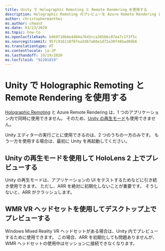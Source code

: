 ```yaml
---
title: Unity で Holographic Remoting と Remote Rendering を使用する
description: Holographic Remoting のプレビューを Azure Remote Rendering と組み合わせて使用する方法
author: christophermanthei
ms.author: chmant
ms.date: 03/23/2020
ms.topic: how-to
ms.openlocfilehash: bd69710b6e4404a76d3cca385b6c07ea7c1f3f5c
ms.sourcegitcommit: 957c916118f87ea3d67a60e1d72a30f48bad0db6
ms.translationtype: HT
ms.contentlocale: ja-JP
ms.lasthandoff: 10/19/2020
ms.locfileid: "92201819"
---
```

# <a name="use-holographic-remoting-and-remote-rendering-in-unity"></a>Unity で Holographic Remoting と Remote Rendering を使用する

[Holographic Remoting](/windows/mixed-reality/holographic-remoting-player) と Azure Remote Rendering は、1 つのアプリケーション内で同時に使用できません。 そのため、[Unity の再生モード](/windows/mixed-reality/unity-play-mode)も使用できません。

Unity エディターの実行ごとに使用できるのは、2 つのうちの一方のみです。 もう一方を使用する場合は、最初に Unity を再起動してください。

## <a name="use-unity-play-mode-to-preview-on-hololens-2"></a>Unity の再生モードを使用して HoloLens 2 上でプレビューする

 Unity の再生モードは、アプリケーションの UI をテストするためなどに引き続き使用できます。 ただし、ARR を絶対に初期化しないことが重要です。 そうしないと、ARR がクラッシュします。

## <a name="use-a-wmr-vr-headset-to-preview-on-desktop"></a>WMR VR ヘッドセットを使用してデスクトップ上でプレビューする

Windows Mixed Reality VR ヘッドセットがある場合は、Unity 内でプレビューするために使用できます。 この場合、ARR を初期化しても問題ありませんが、WMR ヘッドセットの使用中はセッションに接続できなくなります。